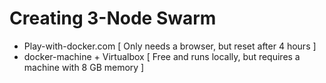 # Creating 3-Node Swarm

- Play-with-docker.com [ Only needs a browser, but reset after 4 hours ]
- docker-machine + Virtualbox [ Free and runs locally, but requires a machine with 8 GB memory ]